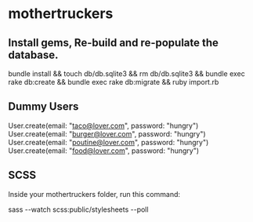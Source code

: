 # mothertruckers

## Install gems, Re-build and re-populate the database.

bundle install && touch db/db.sqlite3 && rm db/db.sqlite3 && bundle exec rake db:create && bundle exec rake db:migrate && ruby import.rb

## Dummy Users

User.create(email: "taco@lover.com", password: "hungry")
User.create(email: "burger@lover.com", password: "hungry")
User.create(email: "poutine@lover.com", password: "hungry")
User.create(email: "food@lover.com", password: "hungry")


## SCSS

Inside your mothertruckers folder, run this command:

sass --watch scss:public/stylesheets --poll